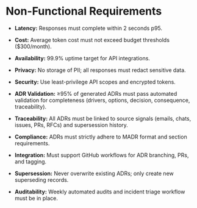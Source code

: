 # Non-Functional Requirements

- **Latency:** Responses must complete within 2 seconds p95.
- **Cost:** Average token cost must not exceed budget thresholds ($300/month).
- **Availability:** 99.9% uptime target for API integrations.
- **Privacy:** No storage of PII; all responses must redact sensitive data.
- **Security:** Use least-privilege API scopes and encrypted tokens.

- **ADR Validation:** ≥95% of generated ADRs must pass automated validation for completeness (drivers, options, decision, consequence, traceability).
- **Traceability:** All ADRs must be linked to source signals (emails, chats, issues, PRs, RFCs) and supersession history.
- **Compliance:** ADRs must strictly adhere to MADR format and section requirements.
- **Integration:** Must support GitHub workflows for ADR branching, PRs, and tagging.
- **Supersession:** Never overwrite existing ADRs; only create new superseding records.
- **Auditability:** Weekly automated audits and incident triage workflow must be in place.
